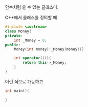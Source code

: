 함수처럼 쓸 수 있는 클래스다.

C++에서 클래스를 정의할 때

```C++
#include <iostream>
class Money{
private:
	int _Money = 0;
public:
	Money(int money):_Money(money){}

	int operator()(){
		return this->_Money;
	}
}
```

이런 식으로 가능하고
```C++
int main(){
	
}
```